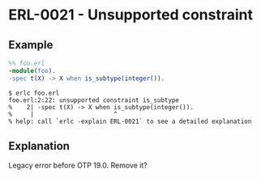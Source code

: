# ERL-0021 - Unsupported constraint

## Example

```erlang
%% foo.erl
-module(foo).
-spec t(X) -> X when is_subtype(integer()).
```

```
$ erlc foo.erl
foo.erl:2:22: unsupported constraint is_subtype
%    2| -spec t(X) -> X when is_subtype(integer()).
%     |                      ^
% help: call `erlc -explain ERL-0021` to see a detailed explanation
```

## Explanation

Legacy error before OTP 19.0. Remove it?